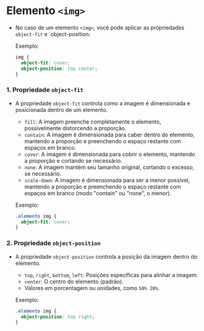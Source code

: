 # Elemento `<img>`

- No caso de um elemento `<img>`, você pode aplicar as propriedades `object-fit` e `object-position:

   Exemplo:
   ```css
   img {
     object-fit: cover;
     object-position: top center;
   }
   ```

### 1. Propriedade `object-fit`

- A propriedade `object-fit` controla como a imagem é dimensionada e posicionada dentro de um elemento.

   - `fill`: A imagem preenche completamente o elemento, possivelmente distorcendo a proporção.
   - `contain`: A imagem é dimensionada para caber dentro do elemento, mantendo a proporção e preenchendo o espaço restante com espaços em branco.
   - `cover`: A imagem é dimensionada para cobrir o elemento, mantendo a proporção e cortando se necessário.
   - `none`: A imagem mantém seu tamanho original, cortando o excesso, se necessário.
   - `scale-down`: A imagem é dimensionada para ser a menor possível, mantendo a proporção e preenchendo o espaço restante com espaços em branco (modo "contain" ou "none", o menor).

   Exemplo:
   ```css
   .elemento img {
     object-fit: cover;
   }
   ```

### 2. Propriedade `object-position`

- A propriedade `object-position` controla a posição da imagem dentro do elemento.

   - `top`, `right`, `bottom`, `left`: Posições específicas para alinhar a imagem.
   - `center`: O centro do elemento (padrão).
   - Valores em porcentagem ou unidades, como `50% 20%`.

   Exemplo:
   ```css
   .elemento img {
     object-position: top right;
   }
   ```
